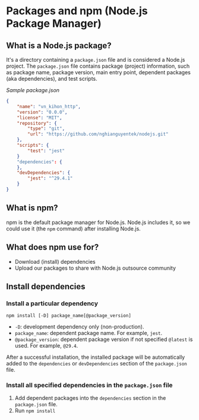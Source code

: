 # Packages and npm (Node.js Package Manager)

## What is a Node.js package?

It's a directory containing a `package.json` file and is considered a Node.js project. The `package.json` file contains package (project) information, such as package name, package version, main entry point, dependent packages (aka dependencies), and test scripts.

*Sample package.json*
```json
{
    "name": "vn_kihon_http",
    "version": "0.0.0",
    "license": "MIT",
    "repository": {
        "type": "git",
        "url": "https://github.com/nghianguyentek/nodejs.git"        
    },
    "scripts": {
        "test": "jest"
    }
    "dependencies": {
    },
    "devDependencies": {
        "jest": "^29.4.1"
    }
}
```

## What is npm?

npm is the default package manager for Node.js. Node.js includes it, so we could use it (the `npm` command) after installing Node.js.

## What does npm use for?

- Download (install) dependencies
- Upload our packages to share with Node.js outsource community

## Install dependencies

### Install a particular dependency

`npm install [-D] package_name[@package_version]`

- `-D`: development dependency only (non-production).
- `package_name`: dependent package name. For example, `jest`.
- `@package_version`: dependent package version if not specified `@latest` is used. For example, `@29.4`.

After a successful installation, the installed package will be automatically added to the `dependencies` or `devDependencies` section of the `package.json` file.

### Install all specified dependencies in the `package.json` file

1. Add dependent packages into the `dependencies` section in the `package.json` file.
2. Run `npm install`